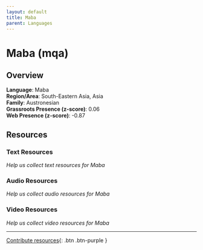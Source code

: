 ```yaml
---
layout: default
title: Maba
parent: Languages
---
```


# Maba (mqa)

## Overview

**Language**: Maba  
**Region/Area**: South-Eastern Asia, Asia  
**Family**: Austronesian  
**Grassroots Presence (z-score)**: 0.06  
**Web Presence (z-score)**: -0.87  

## Resources

### Text Resources
*Help us collect text resources for Maba*

### Audio Resources
*Help us collect audio resources for Maba*

### Video Resources
*Help us collect video resources for Maba*

---

[Contribute resources](https://forms.office.com/e/1SfLJx3u1r){: .btn .btn-purple }
